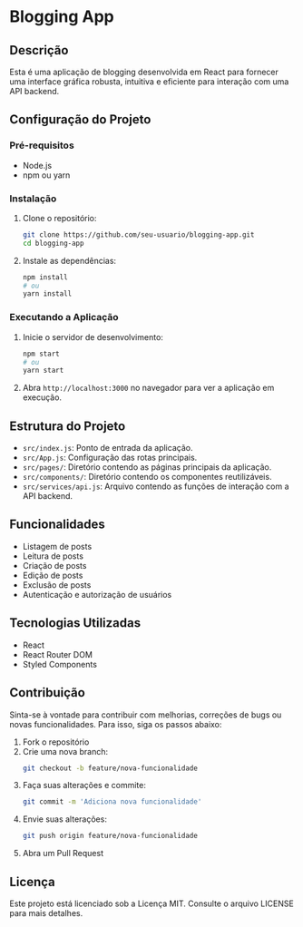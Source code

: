 # Blogging App

## Descrição

Esta é uma aplicação de blogging desenvolvida em React para fornecer uma interface gráfica robusta, intuitiva e eficiente para interação com uma API backend.

## Configuração do Projeto

### Pré-requisitos

- Node.js
- npm ou yarn

### Instalação

1. Clone o repositório:
    ```bash
    git clone https://github.com/seu-usuario/blogging-app.git
    cd blogging-app
    ```

2. Instale as dependências:
    ```bash
    npm install
    # ou
    yarn install
    ```

### Executando a Aplicação

1. Inicie o servidor de desenvolvimento:
    ```bash
    npm start
    # ou
    yarn start
    ```

2. Abra `http://localhost:3000` no navegador para ver a aplicação em execução.

## Estrutura do Projeto

- `src/index.js`: Ponto de entrada da aplicação.
- `src/App.js`: Configuração das rotas principais.
- `src/pages/`: Diretório contendo as páginas principais da aplicação.
- `src/components/`: Diretório contendo os componentes reutilizáveis.
- `src/services/api.js`: Arquivo contendo as funções de interação com a API backend.

## Funcionalidades

- Listagem de posts
- Leitura de posts
- Criação de posts
- Edição de posts
- Exclusão de posts
- Autenticação e autorização de usuários

## Tecnologias Utilizadas

- React
- React Router DOM
- Styled Components

## Contribuição

Sinta-se à vontade para contribuir com melhorias, correções de bugs ou novas funcionalidades. Para isso, siga os passos abaixo:

1. Fork o repositório
2. Crie uma nova branch:
    ```bash
    git checkout -b feature/nova-funcionalidade
    ```
3. Faça suas alterações e commite:
    ```bash
    git commit -m 'Adiciona nova funcionalidade'
    ```
4. Envie suas alterações:
    ```bash
    git push origin feature/nova-funcionalidade
    ```
5. Abra um Pull Request

## Licença

Este projeto está licenciado sob a Licença MIT. Consulte o arquivo LICENSE para mais detalhes.
